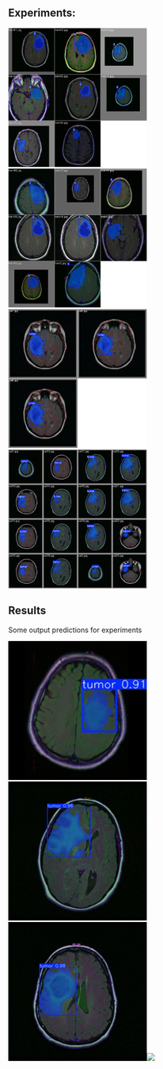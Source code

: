 ## Experiments:
<img src="runs/segment_traiiin/train_batch225.jpg" width="280"> <img src="runs/segment_traiiin/train_batch227.jpg" width="280"> <img src="runs/segment_traiiin/val_batch2_labels.jpg" width="280"><img src="runs/segment_traiiin/val_batch0_labels.jpg" width="280">

## Results

Some output predictions for experiments

<img src="test_results/yolo_test_resultssss/test.jpg" width="280"> <img src="test_results/yolo_test_resultssss/test10.jpg" width="280"> <img src="test_results/results_best2/test16.jpg" width="280"><img src="test_results/test_results/results_best2/test23.jpg" width="280">

